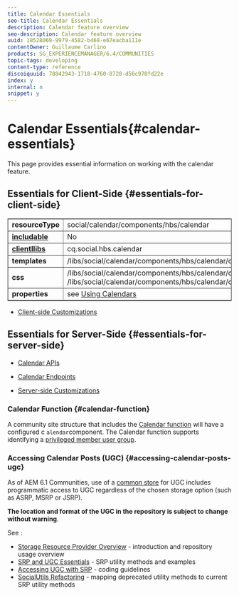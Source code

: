 ```yaml
---
title: Calendar Essentials
seo-title: Calendar Essentials
description: Calendar feature overview
seo-description: Calendar feature overview
uuid: 18528069-9979-4582-b468-e67eacba111e
contentOwner: Guillaume Carlino
products: SG_EXPERIENCEMANAGER/6.4/COMMUNITIES
topic-tags: developing
content-type: reference
discoiquuid: 78842943-1718-4760-8728-d56c978fd22e
index: y
internal: n
snippet: y
---
```


# Calendar Essentials{#calendar-essentials}

This page provides essential information on working with the calendar feature.

## Essentials for Client-Side {#essentials-for-client-side}

<table border="1" cellpadding="4" cellspacing="4" width="100%"> 
 <tbody>
  <tr>
   <td> <strong>resourceType</strong></td> 
   <td>social/calendar/components/hbs/calendar</td> 
  </tr>
  <tr>
   <td> <a href="../../communities/using/scf.md#addorincludeacommunitiescomponent"><strong>includable</strong></a></td> 
   <td>No</td> 
  </tr>
  <tr>
   <td> <a href="../../communities/using/client-customize.md#clientlibsforscf"><strong>clientllibs</strong></a></td> 
   <td>cq.social.hbs.calendar</td> 
  </tr>
  <tr>
   <td> <strong>templates</strong></td> 
   <td>/libs/social/calendar/components/hbs/calendar/calendar.hbs</td> 
   <td> </td> 
  </tr>
  <tr>
   <td> <strong>css</strong></td> 
   <td>/libs/social/calendar/components/hbs/calendar/clientlibs/css/calendar.css<br /> /libs/social/calendar/components/hbs/calendar/clientlibs/css/jqueryui.css</td> 
  </tr>
  <tr>
   <td><strong> properties</strong></td> 
   <td>see <a href="../../communities/using/calendar.md">Using Calendars</a></td> 
  </tr>
 </tbody>
</table>

* [Client-side Customizations](../../communities/using/client-customize.md)

## Essentials for Server-Side {#essentials-for-server-side}

* [Calendar APIs](/sites/developing/using/reference-materials/javadoc/com/adobe/cq/social/calendar/client/api/package-summary)

* [Calendar Endpoints](/sites/developing/using/reference-materials/javadoc/com/adobe/cq/social/calendar/client/endpoints/package-summary)

* [Server-side Customizations](../../communities/using/server-customize.md)

### Calendar Function {#calendar-function}

A community site structure that includes the [Calendar function](../../communities/using/functions.md#calendarfunction) will have a configured c `alendar`component. The Calendar function supports identifying a [privileged member user group](../../communities/using/users.md#privilegedmembersgroup).

### Accessing Calendar Posts (UGC) {#accessing-calendar-posts-ugc}

As of AEM 6.1 Communities, use of a [common store](../../communities/using/working-with-srp.md) for UGC includes programmatic access to UGC regardless of the chosen storage option (such as ASRP, MSRP or JSRP).

**The location and format of the UGC in the repository is subject to change without warning**.

See :

* [Storage Resource Provider Overview](../../communities/using/srp.md) - introduction and repository usage overview
* [SRP and UGC Essentials](../../communities/using/srp-and-ugc.md) - SRP utility methods and examples
* [Accessing UGC with SRP](../../communities/using/accessing-ugc-with-srp.md) - coding guidelines
* [SocialUtils Refactoring](../../communities/using/socialutils.md) - mapping deprecated utility methods to current SRP utility methods

